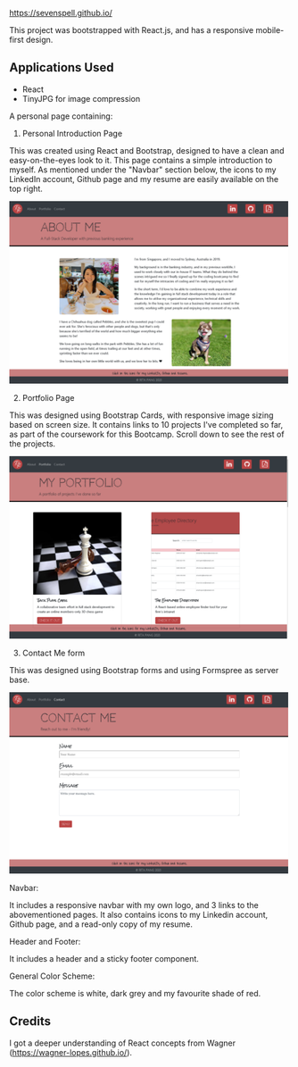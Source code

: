 https://sevenspell.github.io/

This project was bootstrapped with React.js, and has a responsive mobile-first design.

## Applications Used
+ React
+ TinyJPG for image compression

A personal page containing:

1) Personal Introduction Page

This was created using React and Bootstrap, designed to have a clean and easy-on-the-eyes look to it. This page contains a simple introduction to myself. As mentioned under the "Navbar" section below, the icons to my LinkedIn account, Github page and my resume are easily available on the top right.

<img src="screenshots/Screenshot1.png" width= "500" >


2) Portfolio Page

This was designed using Bootstrap Cards, with responsive image sizing based on screen size. It contains links to 10 projects I've completed so far, as part of the coursework for this Bootcamp. Scroll down to see the rest of the projects.

<img src="screenshots/Screenshot2.png" width= "500" >


3) Contact Me form

This was designed using Bootstrap forms and using Formspree as server base.

<img src="screenshots/Screenshot3.png" width= "500" >

Navbar:

It includes a responsive navbar with my own logo, and 3 links to the abovementioned pages. It also contains icons to my Linkedin account, Github page, and a read-only copy of my resume.

Header and Footer:

It includes a header and a sticky footer component.

General Color Scheme:

The color scheme is white, dark grey and my favourite shade of red.

## Credits

I got a deeper understanding of React concepts from Wagner (https://wagner-lopes.github.io/).



